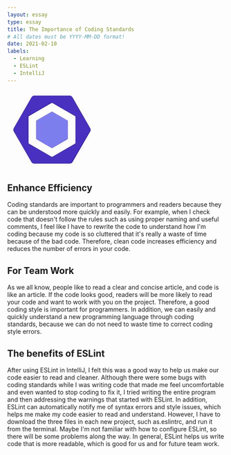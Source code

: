 ```yaml
---
layout: essay
type: essay
title: The Importance of Coding Standards
# All dates must be YYYY-MM-DD format!
date: 2021-02-10
labels: 
  - Learning
  - ESLint
  - IntelliJ
---
```

<img class="ui medium left floated image" src="../images/ESLint.jpeg">

## Enhance Efficiency
Coding standards are important to programmers and readers because they can be understood more quickly and easily. For example, when I check code that doesn't follow the rules such as using proper naming and useful comments, I feel like I have to rewrite the code to understand how I'm coding because my code is so cluttered that it's really a waste of time because of the bad code. Therefore, clean code increases efficiency and reduces the number of errors in your code.
## For Team Work 
As we all know, people like to read a clear and concise article, and code is like an article. If the code looks good, readers will be more likely to read your code and want to work with you on the project. Therefore, a good coding style is important for programmers. In addition, we can easily and quickly understand a new programming language through coding standards, because we can do not need to waste time to correct coding style errors.
## The benefits of ESLint
After using ESLint in IntelliJ, I felt this was a good way to help us make our code easier to read and cleaner. Although there were some bugs with coding standards while I was writing code that made me feel uncomfortable and even wanted to stop coding to fix it, I tried writing the entire program and then addressing the warnings that started with ESLint. In addition, ESLint can automatically notify me of syntax errors and style issues, which helps me make my code easier to read and understand. However, I have to download the three files in each new project, such as.eslintrc, and run it from the terminal. Maybe I'm not familiar with how to configure ESLint, so there will be some problems along the way. In general, ESLint helps us write code that is more readable, which is good for us and for future team work. 
